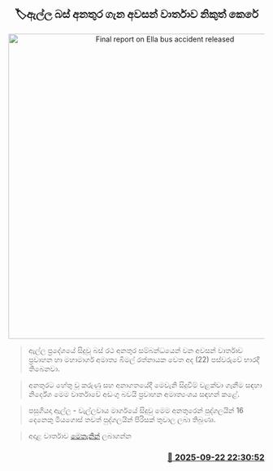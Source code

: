 <p align='center'><b><h2 align='center' title='Final report on Ella bus accident released'>🏷ඇල්ල බස් අනතුර ගැන අවසන් වාර්තාව නිකුත් කෙරේ</h2></b></p>
<p align='center'><img src='https://helakuru.sgp1.cdn.digitaloceanspaces.com/esana/images/lib/bus-ella-iop.jpg' width='600' alt='Final report on Ella bus accident released'></p>

> ඇල්ල ප්‍රදේශයේ සිදුවූ බස් රථ අනතුර සම්බන්ධයෙන් වන අවසන් වාර්තාව ප්‍රවාහන හා මහාමාර්ග අමාත්‍ය බිමල් රත්නායක වෙත අද (22) පස්වරුවේ භාරදී තිබෙනවා.

> අනතුරට හේතු වූ කරුණු සහ අනාගතයේදී මෙවැනි සිදුවීම් වළක්වා ගැනීම සඳහා නිර්දේශ මෙම වාර්තාවේ අඩංගු බවයි ප්‍රවාහන අමාත්‍යංශය සඳහන් කළේ.

> පසුගියදා ඇල්ල - වැල්ලවාය මාර්ගයේ සිදුවු මෙම අනතුරෙන් පුද්ගලයින් 16 දෙනෙකු මියගොස් තවත් පුද්ගලයින් පිරිසක් තුවාල ලබා තිබුණා.

> අදාළ වාර්තාව <a href='https://drive.google.com/file/d/1uAuIyq4ScFdWxWXVM2FyuaLzh1EwpMm9/view?usp=sharing'>මෙතැනින්</a> ලබාගන්න



<h3 align='right'><a href='https://www.helakuru.lk/esana/p/113878/'>📅 2025-09-22 22:30:52</a></h3>
